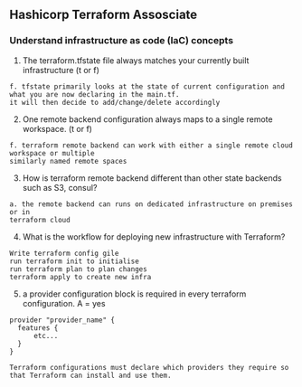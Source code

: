 ## Hashicorp Terraform Assosciate 

### Understand infrastructure as code (IaC) concepts

1. The terraform.tfstate file always matches your currently built infrastructure (t or f)
```
f. tfstate primarily looks at the state of current configuration and what you are now declaring in the main.tf. 
it will then decide to add/change/delete accordingly
```

2. One remote backend configuration always maps to a single remote workspace. (t or f)
```
f. terraform remote backend can work with either a single remote cloud workspace or multiple
similarly named remote spaces 
```

3. How is terraform remote backend different than other state backends such as S3, consul?
```
a. the remote backend can runs on dedicated infrastructure on premises or in 
terraform cloud
```

4. What is the workflow for deploying new infrastructure with Terraform?
```
Write terraform config gile 
run terraform init to initialise
run terraform plan to plan changes
terraform apply to create new infra
```

5. a provider configuration block is required in every terraform configuration. A = yes

```
provider "provider_name" {
  features {
      etc...
  }
}

Terraform configurations must declare which providers they require so that Terraform can install and use them.
```
